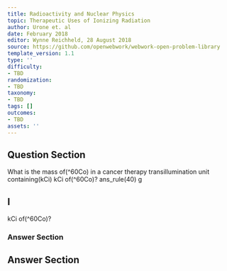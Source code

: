 ```yaml
---
title: Radioactivity and Nuclear Physics
topic: Therapeutic Uses of Ionizing Radiation
author: Urone et. al
date: February 2018
editor: Wynne Reichheld, 28 August 2018
source: https://github.com/openwebwork/webwork-open-problem-library
template_version: 1.1
type: ''
difficulty:
- TBD
randomization:
- TBD
taxonomy:
- TBD
tags: []
outcomes:
- TBD
assets: ''
---
```


## Question Section 

What is the mass of(^60Co) in a cancer therapy transillumination unit containing(kCi) kCi of(^60Co)? 
ans_rule(40) g

## I
kCi of(^60Co)? 
### Answer Section


## Answer Section

